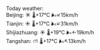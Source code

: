 Today weather:  
Beijing: ☀️   🌡️+17°C 🌬️↙15km/h  
Tianjin: ☀️   🌡️+17°C 🌬️↙31km/h  
Shijiazhuang: ☀️   🌡️+19°C 🌬️←19km/h  
Tangshan: ⛅️  🌡️+17°C 🌬️↖13km/h  

